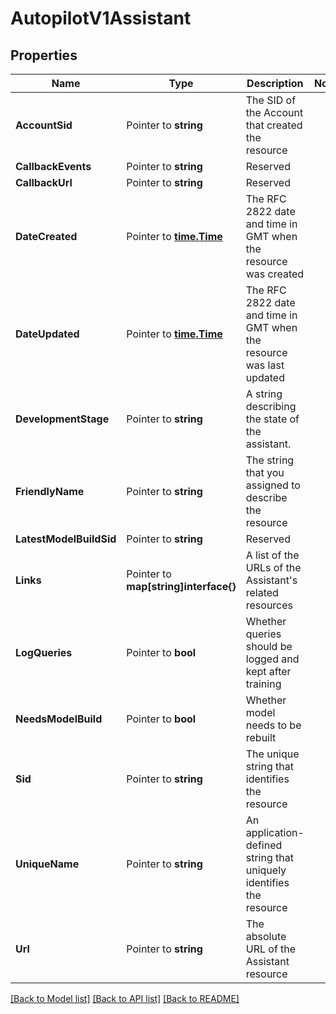 # AutopilotV1Assistant

## Properties

Name | Type | Description | Notes
------------ | ------------- | ------------- | -------------
**AccountSid** | Pointer to **string** | The SID of the Account that created the resource |
**CallbackEvents** | Pointer to **string** | Reserved |
**CallbackUrl** | Pointer to **string** | Reserved |
**DateCreated** | Pointer to [**time.Time**](time.Time.md) | The RFC 2822 date and time in GMT when the resource was created |
**DateUpdated** | Pointer to [**time.Time**](time.Time.md) | The RFC 2822 date and time in GMT when the resource was last updated |
**DevelopmentStage** | Pointer to **string** | A string describing the state of the assistant. |
**FriendlyName** | Pointer to **string** | The string that you assigned to describe the resource |
**LatestModelBuildSid** | Pointer to **string** | Reserved |
**Links** | Pointer to **map[string]interface{}** | A list of the URLs of the Assistant's related resources |
**LogQueries** | Pointer to **bool** | Whether queries should be logged and kept after training |
**NeedsModelBuild** | Pointer to **bool** | Whether model needs to be rebuilt |
**Sid** | Pointer to **string** | The unique string that identifies the resource |
**UniqueName** | Pointer to **string** | An application-defined string that uniquely identifies the resource |
**Url** | Pointer to **string** | The absolute URL of the Assistant resource |

[[Back to Model list]](../README.md#documentation-for-models) [[Back to API list]](../README.md#documentation-for-api-endpoints) [[Back to README]](../README.md)


